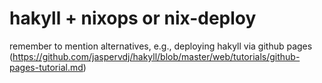 # hakyll + nixops or nix-deploy

remember to mention alternatives, e.g., deploying hakyll via github pages (https://github.com/jaspervdj/hakyll/blob/master/web/tutorials/github-pages-tutorial.md)
